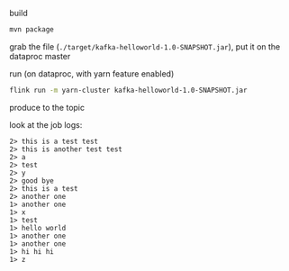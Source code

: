 build
```bash
mvn package
```

grab the file (`./target/kafka-helloworld-1.0-SNAPSHOT.jar`), put it on the dataproc master

run (on dataproc, with yarn feature enabled)
```bash
flink run -m yarn-cluster kafka-helloworld-1.0-SNAPSHOT.jar
```

produce to the topic

look at the job logs:

```
2> this is a test test
2> this is another test test
2> a
2> test
2> y
2> good bye
2> this is a test
2> another one
1> another one
1> x
1> test
1> hello world
1> another one
1> another one
1> hi hi hi
1> z
```